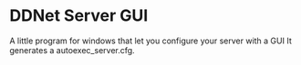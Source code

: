 # DDNet Server GUI
A little program for windows that let you configure your server with a GUI
It generates a autoexec_server.cfg.
